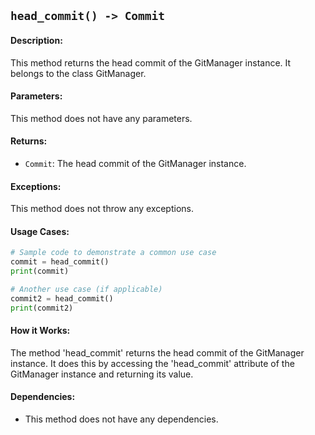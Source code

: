 ## `head_commit() -> Commit`

#### Description:
This method returns the head commit of the GitManager instance. It belongs to the class GitManager.

#### Parameters:
This method does not have any parameters.

#### Returns:
- `Commit`: The head commit of the GitManager instance.

#### Exceptions:
This method does not throw any exceptions.

#### Usage Cases:

```python
# Sample code to demonstrate a common use case
commit = head_commit()
print(commit)

# Another use case (if applicable)
commit2 = head_commit()
print(commit2)
```

#### How it Works:
The method 'head_commit' returns the head commit of the GitManager instance. It does this by accessing the 'head_commit' attribute of the GitManager instance and returning its value.

#### Dependencies:
- This method does not have any dependencies.